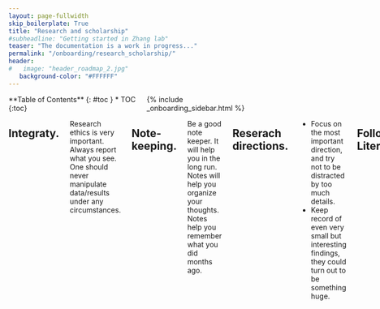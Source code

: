 ```yaml
---
layout: page-fullwidth
skip_boilerplate: True
title: "Research and scholarship"
#subheadline: "Getting started in Zhang lab"
teaser: "The documentation is a work in progress..."
permalink: "/onboarding/research_scholarship/"
header:
#   image: "header_roadmap_2.jpg"
   background-color: "#FFFFFF"
---
```

<div class="row">
<div class="medium-4 columns" markdown="1">
<div class="panel radius" markdown="1">
**Table of Contents**
{: #toc }
*  TOC
{:toc}

</div>
{% include _onboarding_sidebar.html %} 
</div><!-- /.medium-4.columns __ -->

<div class="medium-8 columns" markdown="1">

## Integraty.
 Research ethics is very important. Always report what you see. One should never manipulate data/results under any circumstances. 

## Note-keeping.
 Be a good note keeper. It will help you in the long run. Notes will help you organize your thoughts. Notes help you remember what you did months ago. 


## Reserach directions. 
 * Focus on the most important direction, and try not to be distracted by too much details.
 * Keep record of even very small but interesting findings, they could turn out to be something huge.

## Following Literature
### Journal website
* Subscribe to journals using RSS and read them daily or weekly. The following journals are recommended: 
   * High-profile journals: Nature, Science, Cell, Nature Genetics, Nature Biotechnology, Nature Methods, Cell Stem cells. 
   * General audience journals: Nature Communications, PNAS, Science Advances, Elife. 
   * Preprint: BioRxiv
 * For some of papers without subscription, you can try obtaining them using [SCI-HUB](https://sci-hub.se)

### Twitter
You can follow scientists and/or journals on Twitter. They will advertise/retweet/discuss some very interesting papers. 

## How to become an active scholar in the community? 
Participate in seminars, conferences is a key part of being a scientist. Below is a list of resources that may be relevant to the research in our lab:

### conferences 
 * Keystone conferences
 * Cold Spring Harbor Seminar Series
 * <a href="https://generegulation.org/conferences-2021/">List of Gene Regulation conferences </a>
 * <a href="https://www.cscb.org.cn/ce/"> Chinese Society for Cell Biology|Chromatin and Epigenetics virtual Seminar <a href="https://space.bilibili.com/1461466443?spm_id_from=333.788.b_765f7570696e666f.2"> BiliBili Link </a>


{% include _improve_content.html %}
</div>
